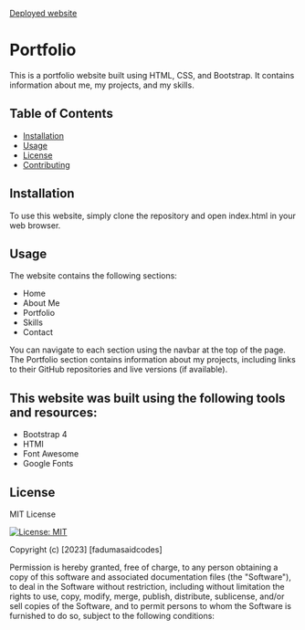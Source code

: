 [Deployed website](https://fadumasaidcodes.github.io/portfolio-2/)
# Portfolio 

This is a portfolio website built using HTML, CSS, and Bootstrap. It contains information about me, my projects, and my skills.

## Table of Contents 
* [Installation](#installation) 
* [Usage](#usage) 
* [License](#license)
* [Contributing](#contributing)

## Installation
To use this website, simply clone the repository and open index.html in your web browser.




## Usage

The website contains the following sections:

* Home
* About Me
* Portfolio
* Skills
* Contact

You can navigate to each section using the navbar at the top of the page. The Portfolio section contains information about my projects, including links to their GitHub repositories and live versions (if available).

## This website was built using the following tools and resources:

* Bootstrap 4
* HTMl
* Font Awesome
* Google Fonts


## License

MIT License

[![License: MIT](https://img.shields.io/badge/License-MIT-yellow.svg)](https://opensource.org/licenses/MIT)

Copyright (c) [2023] [fadumasaidcodes]

Permission is hereby granted, free of charge, to any person obtaining a copy of this software and associated documentation files (the "Software"), to deal in the Software without restriction, including without limitation the rights to use, copy, modify, merge, publish, distribute, sublicense, and/or sell copies of the Software, and to permit persons to whom the Software is furnished to do so, subject to the following conditions:


